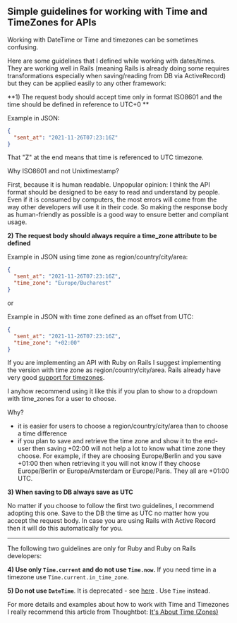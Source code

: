 ## Simple guidelines for working with Time and TimeZones for APIs

Working with DateTime or Time and timezones can be sometimes confusing. 

Here are some guidelines that I defined while working with dates/times. They are working well in Rails (meaning Rails is already doing some requires transformations especially when saving/reading from DB via ActiveRecord) but they can be applied easily to any other framework: 


**1) The request body should accept time only in format ISO8601 and the time should be defined in reference to UTC+0 **


Example in JSON: 

```json
{
  "sent_at": "2021-11-26T07:23:16Z"
}
``` 
That "Z" at the end means that time is referenced to UTC timezone. 

Why ISO8601 and not Unixtimestamp? 

First, because it is human readable. Unpopular opinion: I think the API format should be designed to be easy to read and understand by people. Even if it is consumed by computers, the most errors will come from the way other developers will use it in their code. So making the response body as human-friendly as possible is a good way to ensure better and compliant usage. 

**2) The request body should always require a time_zone attribute to be defined**

Example in JSON using time zone as region/country/city/area: 

```json
{
  "sent_at": "2021-11-26T07:23:16Z",
  "time_zone": "Europe/Bucharest"
}
```
or 

Example in JSON with time zone defined as an offset from UTC: 

```json
{
  "sent_at": "2021-11-26T07:23:16Z",
  "time_zone": "+02:00"
}
```

If you are implementing an API with Ruby on Rails I suggest implementing the version with time zone as region/country/city/area. Rails already have very good  [support for timezones](https://api.rubyonrails.org/classes/ActiveSupport/TimeZone.html). 

I anyhow recommend using it like this if you plan to show to a dropdown with time_zones for a user to choose. 

Why?
- it is easier for users to choose a region/country/city/area than to choose a time difference
- if you plan to save and retrieve the time zone and show it to the end-user then saving +02:00 will not help a lot to know what time zone they choose. For example, if they are choosing Europe/Berlin and you save +01:00 then when retrieving it you will not know if they choose Europe/Berlin or Europe/Amsterdam or Europe/Paris. They all are +01:00 UTC. 

**3) When saving to DB always save as UTC**

No matter if you choose to follow the first two guidelines, I recommend adopting this one. Save to the DB the time as UTC no matter how you accept the request body. 
In case you are using Rails with Active Record then it will do this automatically for you.

---

The following two guidelines are only for Ruby and Ruby on Rails developers: 

**4) Use only `Time.current` and do not use `Time.now`.** If you need time in a timezone use `Time.current.in_time_zone`. 

**5) Do not use `DateTime`**. It is deprecated - see  [here](https://ruby-doc.org/stdlib-3.0.2/libdoc/date/rdoc/DateTime.html) . Use `Time` instead. 

For more details and examples about how to work with Time and Timezones I really recommend this article from Thoughtbot:  [It's About Time (Zones)](https://thoughtbot.com/blog/its-about-time-zones)  




